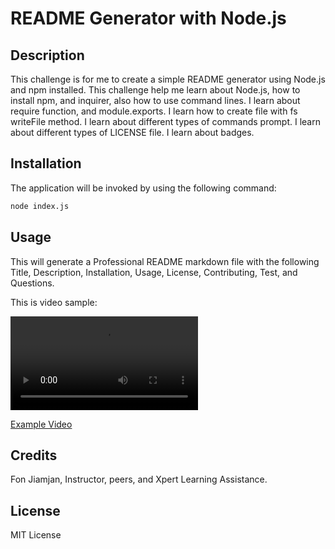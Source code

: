 # README Generator with Node.js

## Description

This challenge is for me to create a simple README generator using Node.js and npm installed. This challenge help me learn about Node.js, how to install npm, and inquirer, also how to use command lines. I learn about require function, and module.exports. I learn how to create file with fs writeFile method. I learn about different types of commands prompt. I learn about different types of LICENSE file. I learn about badges.

## Installation

The application will be invoked by using the following command:

```bash
node index.js
```

## Usage

This will generate a Professional README markdown file with the following
Title, Description, Installation, Usage, License, Contributing, Test, and Questions.

This is video sample:

![Example Video](./utils/SampleVideo.mp4)

[Example Video](https://drive.google.com/file/d/1Cld5F21lXODMUsvkIBzh7-gw3LvGdqTe/view)

## Credits

Fon Jiamjan, Instructor, peers, and Xpert Learning Assistance.

## License

MIT License
